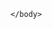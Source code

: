 <!DOCTYPE html>
<html>
  <head>
    <meta charset="utf-8">
    <meta name="viewport" content="width=device-width, initial-scale=1">
  
  </head>
  
  <body>
    
    </body>
 
  
  </html>
